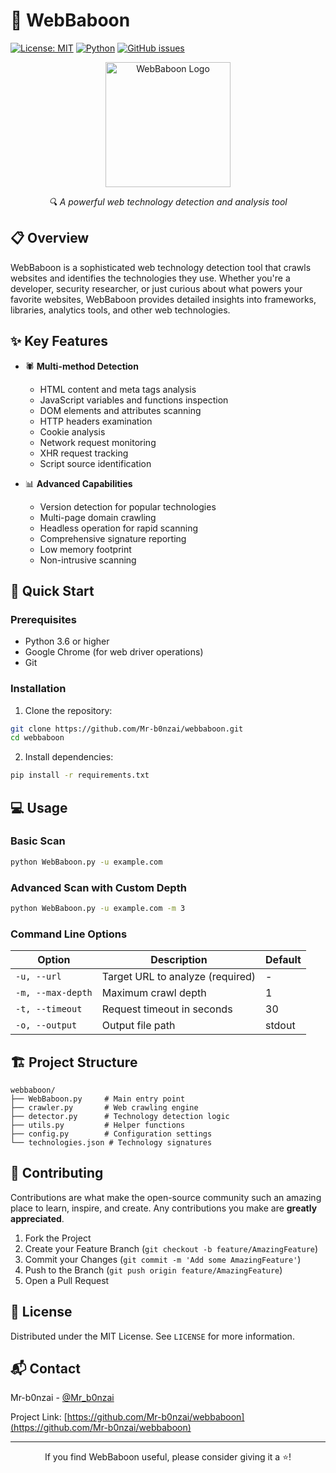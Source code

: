 # 🦍 WebBaboon

[![License: MIT](https://img.shields.io/badge/License-MIT-yellow.svg)](https://opensource.org/licenses/MIT)
[![Python](https://img.shields.io/badge/python-3.6+-blue.svg)](https://www.python.org/downloads/)
[![GitHub issues](https://img.shields.io/github/issues/Mr-b0nzai/webbaboon)](https://github.com/Mr-b0nzai/webbaboon/issues)

<div align="center">
  <img src="https://raw.githubusercontent.com/Mr-b0nzai/webbaboon/main/assets/logo.png" alt="WebBaboon Logo" width="200"/>
  <p><em>🔍 A powerful web technology detection and analysis tool</em></p>
</div>

## 📋 Overview

WebBaboon is a sophisticated web technology detection tool that crawls websites and identifies the technologies they use. Whether you're a developer, security researcher, or just curious about what powers your favorite websites, WebBaboon provides detailed insights into frameworks, libraries, analytics tools, and other web technologies.

## ✨ Key Features

- 🕷️ **Multi-method Detection**
  - HTML content and meta tags analysis
  - JavaScript variables and functions inspection
  - DOM elements and attributes scanning
  - HTTP headers examination
  - Cookie analysis
  - Network request monitoring
  - XHR request tracking
  - Script source identification

- 📊 **Advanced Capabilities**
  - Version detection for popular technologies
  - Multi-page domain crawling
  - Headless operation for rapid scanning
  - Comprehensive signature reporting
  - Low memory footprint
  - Non-intrusive scanning

## 🚀 Quick Start

### Prerequisites

- Python 3.6 or higher
- Google Chrome (for web driver operations)
- Git

### Installation

1. Clone the repository:
```bash
git clone https://github.com/Mr-b0nzai/webbaboon.git
cd webbaboon
```

2. Install dependencies:
```bash
pip install -r requirements.txt
```

## 💻 Usage

### Basic Scan
```bash
python WebBaboon.py -u example.com
```

### Advanced Scan with Custom Depth
```bash
python WebBaboon.py -u example.com -m 3
```

### Command Line Options

| Option | Description | Default |
|--------|-------------|---------|
| `-u, --url` | Target URL to analyze (required) | - |
| `-m, --max-depth` | Maximum crawl depth | 1 |
| `-t, --timeout` | Request timeout in seconds | 30 |
| `-o, --output` | Output file path | stdout |

## 🏗️ Project Structure

```
webbaboon/
├── WebBaboon.py     # Main entry point
├── crawler.py       # Web crawling engine
├── detector.py      # Technology detection logic
├── utils.py         # Helper functions
├── config.py        # Configuration settings
└── technologies.json # Technology signatures
```

## 🤝 Contributing

Contributions are what make the open-source community such an amazing place to learn, inspire, and create. Any contributions you make are **greatly appreciated**.

1. Fork the Project
2. Create your Feature Branch (`git checkout -b feature/AmazingFeature`)
3. Commit your Changes (`git commit -m 'Add some AmazingFeature'`)
4. Push to the Branch (`git push origin feature/AmazingFeature`)
5. Open a Pull Request

## 📝 License

Distributed under the MIT License. See `LICENSE` for more information.

## 📬 Contact

Mr-b0nzai - [@Mr_b0nzai](https://twitter.com/Mr_b0nzai)

Project Link: [https://github.com/Mr-b0nzai/webbaboon](https://github.com/Mr-b0nzai/webbaboon)

---

<div align="center">
  <p>If you find WebBaboon useful, please consider giving it a ⭐️!</p>
</div> 